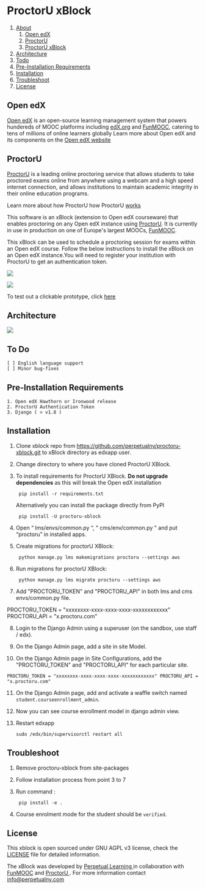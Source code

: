 ProctorU xBlock
===============

1. [About](https://github.com/perpetualny/proctoru-xblock#open-edx)
	1. [Open edX](https://github.com/perpetualny/proctoru-xblock#open-edx)
	2. [ProctorU](https://github.com/perpetualny/proctoru-xblock#proctoru)
	3. [ProctorU xBlock](https://github.com/perpetualny/proctoru-xblock#proctoru)
2. [Architecture](https://github.com/perpetualny/proctoru-xblock#architecture)
3. [Todo](https://github.com/perpetualny/proctoru-xblock#to-do)
4. [Pre-Installation Requirements](https://github.com/perpetualny/proctoru-xblock#pre-installation-requirements)
5. [Installation](https://github.com/perpetualny/proctoru-xblock#installation)
6. [Troubleshoot](https://github.com/perpetualny/proctoru-xblock#troubleshoot)
7. [License](https://github.com/perpetualny/proctoru-xblock#license)


Open edX
--------
[Open edX](http://open.edx.org) is an open-source learning management system  that powers hundereds of MOOC platforms including [edX.org](https://edx.org) and  [FunMOOC](https://www.fun-mooc.fr/), catering to tens of millions of online learners globally Learn more about Open edX and its components on the [Open edX website](https://open.edx.org/about-open-edx)

ProctorU
--------

[ProctorU](http://www.proctoru.com/) is a leading online proctoring service that allows students to take proctored exams online from anywhere using a webcam and a high speed internet connection, and allows institutions to maintain academic integrity in their online education programs.

Learn more about how ProctorU how ProctorU [ works ](http://www.proctoru.com/howitworks.php)

This software is an xBlock (extension to Open edX courseware) that enables proctoring on any Open edX instance using [ProctorU](http://www.proctoru.com/). It is currently in use in production on one of Europe's largest MOOCs, [FunMOOC](https://www.fun-mooc.fr/).

This xBlock can be used to schedule a proctoring session for exams within an Open edX course.  Follow the below instructions to install the xBlock on an Open edX instance.You will need to register your institution with ProctorU to get an authentication token.

![](http://i.imgur.com/rCTCfju.png)

![](http://i.imgur.com/Tr5Nlq4.jpg)

To test out a clickable prototype, click <a href="https://projects.invisionapp.com/share/V76EZPRNU#/screens" target="_blank">here</a>


Architecture
-----------------
![](http://i.imgur.com/6n9px9p.png)

To Do
-------
	[ ] English language support
	[ ] Minor bug-fixes

Pre-Installation Requirements
--------------------------------------
	1. Open edX Hawthorn or Ironwood release
	2. ProctorU Authentication Token
	3. Django ( > v1.8 )




Installation
-------------

1. Clone xblock repo from https://github.com/perpetualny/proctoru-xblock.git to xBlock directory as edxapp user.
2. Change directory to where you have cloned ProctorU XBlock.
3. To install requirements for ProctorU XBlock. **Do not upgrade dependencies** as this will break the Open edX installation

        pip install -r requirements.txt
        
   Alternatively you can install the package directly from PyPI
   	
   		pip install -U proctoru-xblock

4. Open “ lms/envs/common.py “, " cms/env/common.py " and put “proctoru” in installed apps.

5. Create migrations for proctorU XBlock:
	
		python manage.py lms makemigrations proctoru --settings aws

6. Run migrations for proctorU XBlock:

        python manage.py lms migrate proctoru --settings aws

7. Add "PROCTORU_TOKEN" and "PROCTORU_API" in both lms and cms envs/common.py file.

 PROCTORU_TOKEN = "xxxxxxxx-xxxx-xxxx-xxxx-xxxxxxxxxxxx"
 PROCTORU_API = "x.proctoru.com"
				
8. Login to the Django Admin using a superuser (on the sandbox, use staff / edx).

9. On the Django Admin page, add a site in site Model. 

10. On the Django Admin page in Site Configurations, add the "PROCTORU_TOKEN" and "PROCTORU_API"  for each particular site.

`PROCTORU_TOKEN = "xxxxxxxx-xxxx-xxxx-xxxx-xxxxxxxxxxxx"
 PROCTORU_API = "x.proctoru.com"`

11. On the Django Admin page, add and activate a waffle switch  named `student.courseenrollment_admin`.

12. Now you can see course enrollment model in django admin view. 

13. Restart edxapp

        sudo /edx/bin/supervisorctl restart all


Troubleshoot
-------------
1. Remove proctoru-xblock from site-packages
2. Follow installation process from point 3 to 7
3. Run command :

		pip install -e .
4. Course enrolment mode for the student should be `verified`.

License
-------
This xblock is open sourced under GNU AGPL v3 license, check the [LICENSE](https://github.com/perpetualny/proctoru-xblock/blob/master/LICENSE) file for detailed information.


The xBlock was developed by [ Perpetual Learning ](http://learning.perpetualny.com/) in collaboration with [ FunMOOC](https://www.fun-mooc.fr/) and [ ProctorU ](http://www.proctoru.com/). For more information contact [info@perpetualny.com](mailto:info@perpetualny.com)
